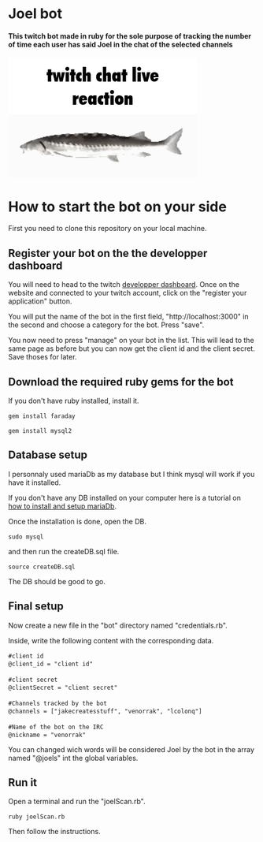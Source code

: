 # Joel bot
#### This twitch bot made in ruby for the sole purpose of tracking the number of time each user has said Joel in the chat of the selected channels

![Joel](Images/Joel.gif)

# How to start the bot on your side
First you need to clone this repository on your local machine.

## Register your bot on the the developper dashboard
You will need to head to the twitch [developper dashboard](https://dev.twitch.tv/console/apps). Once on the website and connected to your twitch account, click on the "register your application" button.

You will put the name of the bot in the first field, "http://localhost:3000" in the second and choose a category for the bot. Press "save".

You now need to press "manage" on your bot in the list. This will lead to the same page as before but you can now get the client id and the client secret. Save thoses for later.

## Download the required ruby gems for the bot

If you don't have ruby installed, install it.
```
gem install faraday
```
```
gem install mysql2
```

## Database setup
I personnaly used mariaDb as my database but I think mysql will work if you have it installed.

If you don't have any DB installed on your computer here is a tutorial on [how to install and setup mariaDb](https://www.digitalocean.com/community/tutorials/how-to-install-mariadb-on-ubuntu-22-04).

Once the installation is done, open the DB.
```
sudo mysql
```
and then run the createDB.sql file.
```
source createDB.sql
```
The DB should be good to go.

## Final setup
Now create a new file in the "bot" directory named "credentials.rb".

Inside, write the following content with the corresponding data.
```
#client id
@client_id = "client id"

#client secret
@clientSecret = "client secret"

#Channels tracked by the bot
@channels = ["jakecreatesstuff", "venorrak", "lcolonq"]

#Name of the bot on the IRC
@nickname = "venorrak"
```
You can changed wich words will be considered Joel by the bot in the array named "@joels" int the global variables.

## Run it
Open a terminal and run the "joelScan.rb".
```
ruby joelScan.rb
```
Then follow the instructions.